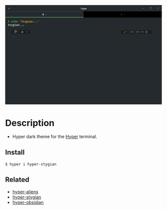 <div align="center">
  <img src="media/screenshot.png" alt="Hyper Stygian">
</div>

# Description

- Hyper dark theme for the [Hyper](https://hyper.is) terminal.

## Install

```bash
$ hyper i hyper-stygian
```

## Related

- [hyper-aliens](https://github.com/p741633/hyper-aliens)
- [hyper-stygian](https://github.com/p741633/hyper-stygian)
- [hyper-obsidian](https://github.com/p741633/hyper-obsidian)
